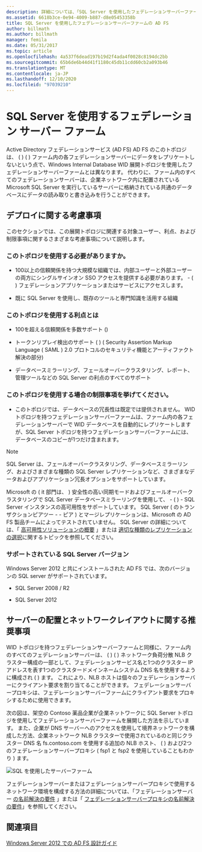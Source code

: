 ```yaml
---
description: 詳細については、「SQL Server を使用したフェデレーションサーバーファーム」を参照してください。
ms.assetid: 6618b3ce-0e94-4009-b887-d8e05453358b
title: SQL Server を使用したフェデレーションサーバーファームの AD FS
author: billmath
ms.author: billmath
manager: femila
ms.date: 05/31/2017
ms.topic: article
ms.openlocfilehash: 4a537f6dead197b19d2f4ada4f0028c8194dc2bb
ms.sourcegitcommit: 65b6de6b44d41f1180c45db11cdd60cb2a093b46
ms.translationtype: MT
ms.contentlocale: ja-JP
ms.lasthandoff: 12/10/2020
ms.locfileid: "97039210"
---
```

# <a name="federation-server-farm-using-sql-server"></a>SQL Server を使用するフェデレーション サーバー ファーム

Active Directory フェデレーションサービス (AD FS) AD FS のこのトポロジは、 \( \) \( \) ファーム内の各フェデレーションサーバーにデータをレプリケートしないという点で、Windows Internal Database WID 展開トポロジを使用したフェデレーションサーバーファームとは異なります。 代わりに、ファーム内のすべてのフェデレーションサーバーは、企業ネットワーク内に配置されている Microsoft SQL Server を実行しているサーバーに格納されている共通のデータベースにデータの読み取りと書き込みを行うことができます。

## <a name="deployment-considerations"></a>デプロイに関する考慮事項
このセクションでは、この展開トポロジに関連する対象ユーザー、利点、および制限事項に関するさまざまな考慮事項について説明します。

### <a name="who-should-use-this-topology"></a>このトポロジを使用する必要がありますか。

-   100以上の信頼関係を持つ大規模な組織では、内部ユーザーと外部ユーザーの両方にシングルサインオン SSO アクセスを提供する必要があります。 \- \( \) フェデレーションアプリケーションまたはサービスにアクセスします。

-   既に SQL Server を使用し、既存のツールと専門知識を活用する組織

### <a name="what-are-the-benefits-of-using-this-topology"></a>このトポロジを使用する利点とは

-   100を超える信頼関係を多数サポート \(\)

-   トークンリプレイ検出のサポート \( \) \( Security Assertion Markup Language \( SAML \) 2.0 プロトコルのセキュリティ機能とアーティファクト解決の部分\)

-   データベースミラーリング、フェールオーバークラスタリング、レポート、管理ツールなどの SQL Server の利点のすべてのサポート

### <a name="what-are-the-limitations-of-using-this-topology"></a>このトポロジを使用する場合の制限事項を挙げてください。

-   このトポロジでは、データベースの冗長性は既定では提供されません。 WID トポロジを持つフェデレーションサーバーファームは、ファーム内の各フェデレーションサーバーで WID データベースを自動的にレプリケートしますが、SQL Server トポロジを持つフェデレーションサーバーファームには、データベースのコピーが1つだけ含まれます。

> [!NOTE]
> SQL Server は、フェールオーバークラスタリング、データベースミラーリング、およびさまざまな種類の SQL Server レプリケーションなど、さまざまなデータおよびアプリケーション冗長オプションをサポートしています。

Microsoft の \( it 部門は、 \) 安全性の高い同期モードおよびフェールオーバークラスタリングで SQL Server データベースミラーリングを使用して、 \- \( \) \- SQL Server インスタンスの高可用性をサポートしています。 SQL Server \( のトランザクションピアツー \- \- ピア \) とマージレプリケーションは、Microsoft の AD FS 製品チームによってテストされていません。 SQL Server の詳細については、「 [高可用性ソリューションの概要](https://go.microsoft.com/fwlink/?LinkId=179853) 」または [適切な種類のレプリケーションの選択](https://go.microsoft.com/fwlink/?LinkId=214648)に関するトピックを参照してください。

### <a name="supported-sql-server-versions"></a>サポートされている SQL Server バージョン
Windows Server 2012 と共にインストールされた AD FS では、次のバージョンの SQL server がサポートされています。

-   SQL Server 2008 \/ R2

-   SQL Server 2012

## <a name="server-placement-and-network-layout-recommendations"></a>サーバーの配置とネットワークレイアウトに関する推奨事項
WID トポロジを持つフェデレーションサーバーファームと同様に、ファーム内のすべてのフェデレーションサーバーは、 \( \) \( \) ネットワーク負荷分散 NLB クラスター構成の一部として、フェデレーションサービス名と1つのクラスター IP アドレスを表す1つのクラスタードメインネームシステム DNS 名を使用するように構成され \( \) ます。 これにより、NLB ホストは個々のフェデレーションサーバーにクライアント要求を割り当てることができます。 フェデレーションサーバープロキシは、フェデレーションサーバーファームにクライアント要求をプロキシするために使用できます。

次の図は、架空の Contoso 薬品企業が企業ネットワークに SQL Server トポロジを使用してフェデレーションサーバーファームを展開した方法を示しています。 また、企業が DNS サーバーへのアクセスを使用して境界ネットワークを構成した方法、企業ネットワーク NLB クラスターで使用されているのと同じクラスター DNS 名 fs.contoso.com を使用する追加の NLB ホスト、 \( \) および2つのフェデレーションサーバープロキシ \( fsp1 と fsp2 を使用していることもわかり \) ます。

![SQL を使用したサーバーファーム](media/FarmSQLProxies.gif)

フェデレーションサーバーまたはフェデレーションサーバープロキシで使用するネットワーク環境を構成する方法の詳細については、「フェデレーションサーバー [の名前解決の要件](Name-Resolution-Requirements-for-Federation-Servers.md) 」または「 [フェデレーションサーバープロキシの名前解決の要件](Name-Resolution-Requirements-for-Federation-Server-Proxies.md)」を参照してください。

## <a name="see-also"></a>関連項目
[Windows Server 2012 での AD FS 設計ガイド](AD-FS-Design-Guide-in-Windows-Server-2012.md)
